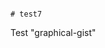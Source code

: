                                                                                                                                                                                                                                                                                                                                                                                                                                                                        # test7
Test "graphical-gist"